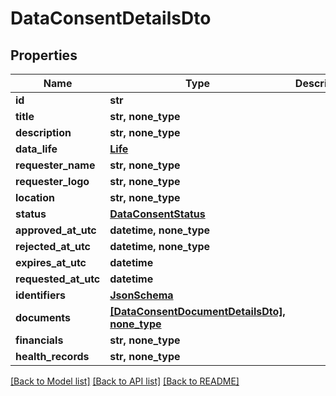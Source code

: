 # DataConsentDetailsDto


## Properties
Name | Type | Description | Notes
------------ | ------------- | ------------- | -------------
**id** | **str** |  | 
**title** | **str, none_type** |  | [optional] 
**description** | **str, none_type** |  | [optional] 
**data_life** | [**Life**](Life.md) |  | [optional] 
**requester_name** | **str, none_type** |  | [optional] 
**requester_logo** | **str, none_type** |  | [optional] 
**location** | **str, none_type** |  | [optional] 
**status** | [**DataConsentStatus**](DataConsentStatus.md) |  | [optional] 
**approved_at_utc** | **datetime, none_type** |  | [optional] 
**rejected_at_utc** | **datetime, none_type** |  | [optional] 
**expires_at_utc** | **datetime** |  | [optional] 
**requested_at_utc** | **datetime** |  | [optional] 
**identifiers** | [**JsonSchema**](JsonSchema.md) |  | [optional] 
**documents** | [**[DataConsentDocumentDetailsDto], none_type**](DataConsentDocumentDetailsDto.md) |  | [optional] 
**financials** | **str, none_type** |  | [optional] 
**health_records** | **str, none_type** |  | [optional] 

[[Back to Model list]](../README.md#documentation-for-models) [[Back to API list]](../README.md#documentation-for-api-endpoints) [[Back to README]](../README.md)


